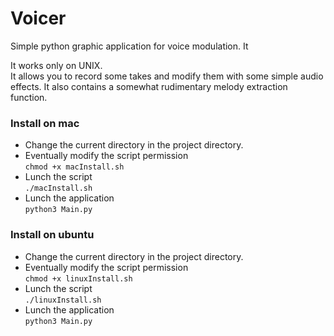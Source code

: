 # Voicer
Simple python graphic application for voice modulation. It 


It works only on UNIX.  
It allows you to record some takes and modify them with some simple audio effects.
It also contains a somewhat rudimentary melody extraction function.

### Install on mac
- Change the current directory in the project directory.
- Eventually modify the script permission  
  ```chmod +x macInstall.sh```   
- Lunch the script   
  ```./macInstall.sh```   
- Lunch the application   
  ```python3 Main.py```
  
  
### Install on ubuntu
- Change the current directory in the project directory.
- Eventually modify the script permission  
  ```chmod +x linuxInstall.sh```   
- Lunch the script   
  ```./linuxInstall.sh```   
- Lunch the application   
  ```python3 Main.py```
